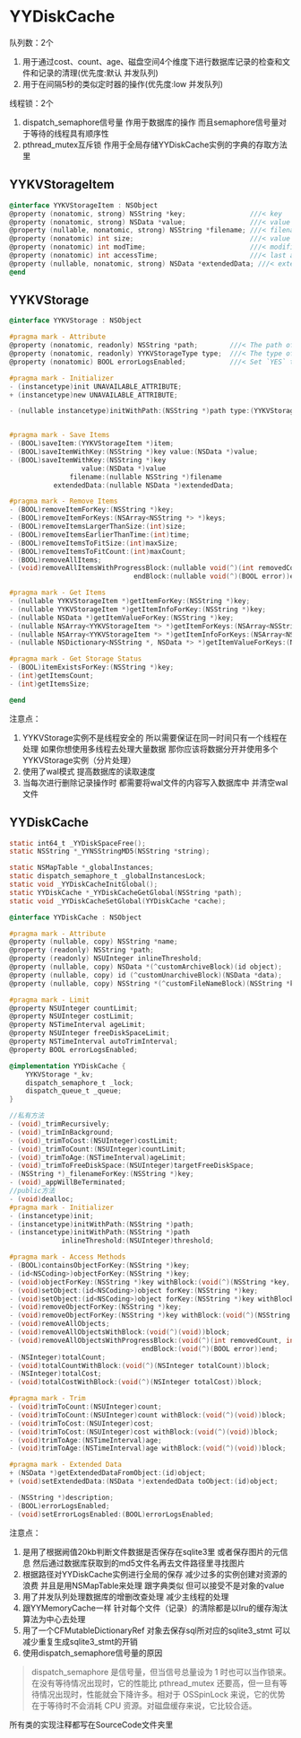 # YYDiskCache

队列数：2个

1. 用于通过cost、count、age、磁盘空间4个维度下进行数据库记录的检查和文件和记录的清理(优先度:默认 并发队列)
2. 用于在间隔5秒的类似定时器的操作(优先度:low 并发队列)

线程锁：2个

1. dispatch_semaphore信号量 作用于数据库的操作 而且semaphore信号量对于等待的线程具有顺序性
2. pthread_mutex互斥锁 作用于全局存储YYDiskCache实例的字典的存取方法里

 ## YYKVStorageItem

```objective-c
@interface YYKVStorageItem : NSObject
@property (nonatomic, strong) NSString *key;                ///< key
@property (nonatomic, strong) NSData *value;                ///< value
@property (nullable, nonatomic, strong) NSString *filename; ///< filename (nil if inline)
@property (nonatomic) int size;                             ///< value's size in bytes
@property (nonatomic) int modTime;                          ///< modification unix timestamp
@property (nonatomic) int accessTime;                       ///< last access unix timestamp
@property (nullable, nonatomic, strong) NSData *extendedData; ///< extended data (nil if no extended data)
@end
```

## YYKVStorage

```objective-c
@interface YYKVStorage : NSObject

#pragma mark - Attribute
@property (nonatomic, readonly) NSString *path;        ///< The path of this storage.
@property (nonatomic, readonly) YYKVStorageType type;  ///< The type of this storage.
@property (nonatomic) BOOL errorLogsEnabled;           ///< Set `YES` to enable error logs for debug.

#pragma mark - Initializer
- (instancetype)init UNAVAILABLE_ATTRIBUTE;
+ (instancetype)new UNAVAILABLE_ATTRIBUTE;

- (nullable instancetype)initWithPath:(NSString *)path type:(YYKVStorageType)type NS_DESIGNATED_INITIALIZER;


#pragma mark - Save Items
- (BOOL)saveItem:(YYKVStorageItem *)item;
- (BOOL)saveItemWithKey:(NSString *)key value:(NSData *)value;
- (BOOL)saveItemWithKey:(NSString *)key
                  value:(NSData *)value
               filename:(nullable NSString *)filename
           extendedData:(nullable NSData *)extendedData;

#pragma mark - Remove Items
- (BOOL)removeItemForKey:(NSString *)key;
- (BOOL)removeItemForKeys:(NSArray<NSString *> *)keys;
- (BOOL)removeItemsLargerThanSize:(int)size;
- (BOOL)removeItemsEarlierThanTime:(int)time;
- (BOOL)removeItemsToFitSize:(int)maxSize;
- (BOOL)removeItemsToFitCount:(int)maxCount;
- (BOOL)removeAllItems;
- (void)removeAllItemsWithProgressBlock:(nullable void(^)(int removedCount, int totalCount))progress
                               endBlock:(nullable void(^)(BOOL error))end;

#pragma mark - Get Items
- (nullable YYKVStorageItem *)getItemForKey:(NSString *)key;
- (nullable YYKVStorageItem *)getItemInfoForKey:(NSString *)key;
- (nullable NSData *)getItemValueForKey:(NSString *)key;
- (nullable NSArray<YYKVStorageItem *> *)getItemForKeys:(NSArray<NSString *> *)keys;
- (nullable NSArray<YYKVStorageItem *> *)getItemInfoForKeys:(NSArray<NSString *> *)keys;
- (nullable NSDictionary<NSString *, NSData *> *)getItemValueForKeys:(NSArray<NSString *> *)keys;

#pragma mark - Get Storage Status
- (BOOL)itemExistsForKey:(NSString *)key;
- (int)getItemsCount;
- (int)getItemsSize;

@end

```

注意点：

1. YYKVStorage实例不是线程安全的 所以需要保证在同一时间只有一个线程在处理 如果你想使用多线程去处理大量数据 那你应该将数据分开并使用多个YYKVStorage实例（分片处理）
2. 使用了wal模式 提高数据库的读取速度
3. 当每次进行删除记录操作时 都需要将wal文件的内容写入数据库中 并清空wal文件

## YYDiskCache

```objective-c
static int64_t _YYDiskSpaceFree();
static NSString *_YYNSStringMD5(NSString *string);

static NSMapTable *_globalInstances;
static dispatch_semaphore_t _globalInstancesLock;
static void _YYDiskCacheInitGlobal();
static YYDiskCache *_YYDiskCacheGetGlobal(NSString *path);
static void _YYDiskCacheSetGlobal(YYDiskCache *cache);

@interface YYDiskCache : NSObject

#pragma mark - Attribute
@property (nullable, copy) NSString *name;
@property (readonly) NSString *path;
@property (readonly) NSUInteger inlineThreshold;
@property (nullable, copy) NSData *(^customArchiveBlock)(id object);
@property (nullable, copy) id (^customUnarchiveBlock)(NSData *data);
@property (nullable, copy) NSString *(^customFileNameBlock)(NSString *key);

#pragma mark - Limit
@property NSUInteger countLimit;
@property NSUInteger costLimit;
@property NSTimeInterval ageLimit;
@property NSUInteger freeDiskSpaceLimit;
@property NSTimeInterval autoTrimInterval;
@property BOOL errorLogsEnabled;

@implementation YYDiskCache {
    YYKVStorage *_kv;
    dispatch_semaphore_t _lock;
    dispatch_queue_t _queue;
}

//私有方法
- (void)_trimRecursively;
- (void)_trimInBackground;
- (void)_trimToCost:(NSUInteger)costLimit;
- (void)_trimToCount:(NSUInteger)countLimit;
- (void)_trimToAge:(NSTimeInterval)ageLimit;
- (void)_trimToFreeDiskSpace:(NSUInteger)targetFreeDiskSpace;
- (NSString *)_filenameForKey:(NSString *)key;
- (void)_appWillBeTerminated;
//public方法
- (void)dealloc;
#pragma mark - Initializer
- (instancetype)init;
- (instancetype)initWithPath:(NSString *)path;
- (instancetype)initWithPath:(NSString *)path
             inlineThreshold:(NSUInteger)threshold;

#pragma mark - Access Methods
- (BOOL)containsObjectForKey:(NSString *)key;
- (id<NSCoding>)objectForKey:(NSString *)key;
- (void)objectForKey:(NSString *)key withBlock:(void(^)(NSString *key, id<NSCoding> object))block;
- (void)setObject:(id<NSCoding>)object forKey:(NSString *)key;
- (void)setObject:(id<NSCoding>)object forKey:(NSString *)key withBlock:(void(^)(void))block;
- (void)removeObjectForKey:(NSString *)key;
- (void)removeObjectForKey:(NSString *)key withBlock:(void(^)(NSString *key))block;
- (void)removeAllObjects;
- (void)removeAllObjectsWithBlock:(void(^)(void))block;
- (void)removeAllObjectsWithProgressBlock:(void(^)(int removedCount, int totalCount))progress
                                 endBlock:(void(^)(BOOL error))end;
- (NSInteger)totalCount;
- (void)totalCountWithBlock:(void(^)(NSInteger totalCount))block;
- (NSInteger)totalCost;
- (void)totalCostWithBlock:(void(^)(NSInteger totalCost))block;

#pragma mark - Trim
- (void)trimToCount:(NSUInteger)count;
- (void)trimToCount:(NSUInteger)count withBlock:(void(^)(void))block;
- (void)trimToCost:(NSUInteger)cost;
- (void)trimToCost:(NSUInteger)cost withBlock:(void(^)(void))block;
- (void)trimToAge:(NSTimeInterval)age;
- (void)trimToAge:(NSTimeInterval)age withBlock:(void(^)(void))block;

#pragma mark - Extended Data
+ (NSData *)getExtendedDataFromObject:(id)object;
+ (void)setExtendedData:(NSData *)extendedData toObject:(id)object;

- (NSString *)description;
- (BOOL)errorLogsEnabled;
- (void)setErrorLogsEnabled:(BOOL)errorLogsEnabled;
```

注意点：

1. 是用了根据阙值20kb判断文件数据是否保存在sqlite3里 或者保存图片的元信息 然后通过数据库获取到的md5文件名再去文件路径里寻找图片
2. 根据路径对YYDiskCache实例进行全局的保存 减少过多的实例创建对资源的浪费 并且是用NSMapTable来处理 跟字典类似 但可以接受不是对象的value
3. 用了并发队列处理数据库的增删改查处理 减少主线程的处理
4. 跟YYMemoryCache一样 针对每个文件（记录）的清除都是以lru的缓存淘汰算法为中心去处理
5. 用了一个CFMutableDictionaryRef 对象去保存sql所对应的sqlite3_stmt 可以减少重复生成sqlite3\_stmt的开销
6. 使用dispatch_semaphore信号量的原因

> dispatch_semaphore 是信号量，但当信号总量设为 1 时也可以当作锁来。在没有等待情况出现时，它的性能比 pthread_mutex 还要高，但一旦有等待情况出现时，性能就会下降许多。相对于 OSSpinLock 来说，它的优势在于等待时不会消耗 CPU 资源。对磁盘缓存来说，它比较合适。

所有类的实现注释都写在SourceCode文件夹里
